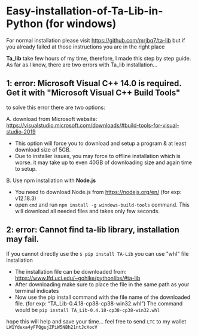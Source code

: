 # Easy-installation-of-Ta-Lib-in-Python (for windows)

For normal installation please visit https://github.com/mrjbq7/ta-lib but if you already failed at those instructions you are in the right place

**Ta_lib** take few hours of my time, therefore, I made this step by step guide. As far as I know, there are two errors with Ta_lib installation...

## 1: error: Microsoft Visual C++ 14.0 is required. Get it with "Microsoft Visual C++ Build Tools"

to solve this error there are two options:

  A. download from Microsoft website:  https://visualstudio.microsoft.com/downloads/#build-tools-for-visual-studio-2019
  
  - This option will force you to download and setup a program & at least download size of 5GB.
  - Due to installer issues, you may force to offline installation which is worse. it may take up to even 40GB of downloading size and again time to setup.

  B. Use npm installation with **Node.js** 
  
  - You need to download Node.js from  https://nodejs.org/en/  (for exp: v12.18.3)
  - open `cmd` and run `npm install -g windows-build-tools` command. This will download all needed files and takes only few seconds.

## 2: error: Cannot find ta-lib library, installation may fail.

If you cannot directly use the `$ pip install TA-Lib` you can use "whl" file installation

  - The installation file can be downloaded from: https://www.lfd.uci.edu/~gohlke/pythonlibs/#ta-lib
  - After downloading make sure to place the file in the same path as your terminal indicates
  - Now use the pip install command with the file name of the downloaded file. (for exp: “TA_Lib-0.4.18-cp38-cp38-win32.whl”) The command would be `pip install TA_Lib-0.4.18-cp38-cp38-win32.whl`
  
  
  hope this will help and save your time...
  feel free to send `LTC` to my wallet `LW1Ydexa4yFPQgujZPiW5NBh21ntJcXocV` 
  
  
